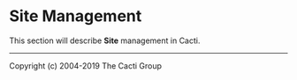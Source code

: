 # Site Management

This section will describe **Site** management in Cacti.

---
Copyright (c) 2004-2019 The Cacti Group
